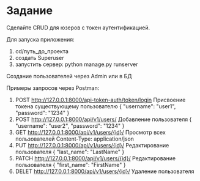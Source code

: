 # Задание

Сделайте CRUD для юзеров с токен аутентификацией. 

Для запуска приложения:
1) cd/путь_до_проекта
2) создать Superuser
3) запустить сервер: python manage.py runserver

Создание пользователей через Admin или в БД

Примеры запросов через Postman: 
1) POST  http://127.0.0.1:8000/api-token-auth/token/login    Присвоение токена существующему пользователю  { "username": "user1", "password": "1234" } 
2) POST  http://127.0.0.1:8000/api/v1/users/                 Добавление пользователя                       { "username": "user2", "password": "1234" }
3) GET   http://127.0.0.1:8000/api/v1/users/{id}/            Просмотр всех пользователей                   Content-Type: application/json 
4) PUT   http://127.0.0.1:8000/api/v1/users/{id}/            Редактирование пользователя                   { "last_name": "LastName" } 
5) PATCH http://127.0.0.1:8000/api/v1/users/{id}/            Редактирование пользователя                   { "first_name": "FirstName" } 
6) DELET http://127.0.0.1:8000/api/v1/users/{id}/            Удаление пользователя 
